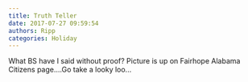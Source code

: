 ```yaml
---
title: Truth Teller
date: 2017-07-27 09:59:54
authors: Ripp
categories: Holiday
---
```


 What BS have I said without proof?  Picture is up on Fairhope Alabama Citizens page....Go take a looky loo...